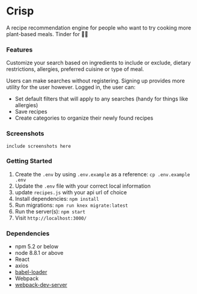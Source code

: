 Crisp
=====================

A recipe recommendation engine for people who want to try cooking more plant-based meals. Tinder for 🌽🍅


### Features

Customize your search based on ingredients to include or exclude, dietary restrictions, allergies, preferred cuisine or type of meal.

Users can make searches without registering. Signing up provides more utility for the user however. Logged in, the user can:
- Set default filters that will apply to any searches (handy for things like allergies)
- Save recipes
- Create categories to organize their newly found recipes


### Screenshots

``` include screenshots here ```

### Getting Started

1. Create the `.env` by using `.env.example` as a reference: `cp .env.example .env`
2. Update the `.env` file with your correct local information
3. update `recipes.js` with your api url of choice
3. Install dependencies: `npm install`
5. Run migrations: `npm run knex migrate:latest`
7. Run the server(s): `npm start`
8. Visit `http://localhost:3000/`

### Dependencies

* npm 5.2 or below
* node 8.8.1 or above
* React
* axios
* [babel-loader](https://github.com/babel/babel-loader)
* Webpack
* [webpack-dev-server](https://github.com/webpack/webpack-dev-server)


